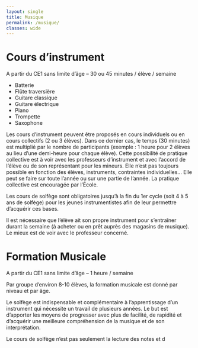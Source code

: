 ```yaml
---
layout: single
title: Musique
permalink: /musique/
classes: wide
---
```


# Cours d’instrument

A partir du CE1 sans limite d’âge – 30 ou 45 minutes / élève / semaine

* Batterie
* Flûte traversière
* Guitare classique
* Guitare électrique
* Piano
* Trompette
* Saxophone

Les cours d’instrument peuvent être proposés en cours individuels ou en cours collectifs (2 ou 3 élèves). Dans ce dernier cas, le temps (30 minutes) est multiplié par le nombre de participants (exemple : 1 heure pour 2 élèves au lieu d’une demi-heure pour chaque élève). Cette possibilité de pratique collective est à voir avec les professeurs d’instrument et avec l’accord de l’élève ou de son représentant pour les mineurs. Elle n’est pas toujours possible en fonction des élèves, instruments, contraintes individuelles… Elle peut se faire sur toute l’année ou sur une partie de l’année. La pratique collective est encouragée par l’École.

Les cours de solfège sont obligatoires jusqu’à la fin du 1er cycle (soit 4 à 5 ans de solfège) pour les jeunes instrumentistes afin de leur permettre d’acquérir ces bases.

Il est nécessaire que l’élève ait son propre instrument pour s’entraîner durant la semaine (à acheter ou en prêt auprès des magasins de musique). Le mieux est de voir avec le professeur concerné.

# Formation Musicale

A partir du CE1 sans limite d’âge – 1 heure / semaine

Par groupe d’environ 8-10 élèves, la formation musicale est donné par niveau et par âge.

Le solfège est indispensable et complémentaire à l’apprentissage d’un instrument qui nécessite un travail de plusieurs années. Le but est d’apporter les moyens de progresser avec plus de facilité, de rapidité et d’acquérir une meilleure compréhension de la musique et de son interprétation.

Le cours de solfège n’est pas seulement la lecture des notes et d

